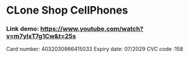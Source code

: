 # CLone Shop CellPhones

### Link demo: https://www.youtube.com/watch?v=m7ylxT7g1Cw&t=25s

Card number: 4032030986415033
Expiry date: 07/2029
CVC code :158

